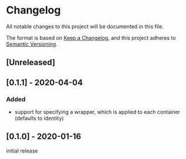 # Changelog
All notable changes to this project will be documented in this file.

The format is based on [Keep a Changelog](https://keepachangelog.com/en/1.0.0/),
and this project adheres to [Semantic Versioning](https://semver.org/spec/v2.0.0.html).

## [Unreleased]

## [0.1.1] - 2020-04-04
### Added
- support for specifying a wrapper, which is applied to each container (defaults to identity)

## [0.1.0] - 2020-01-16

initial release
